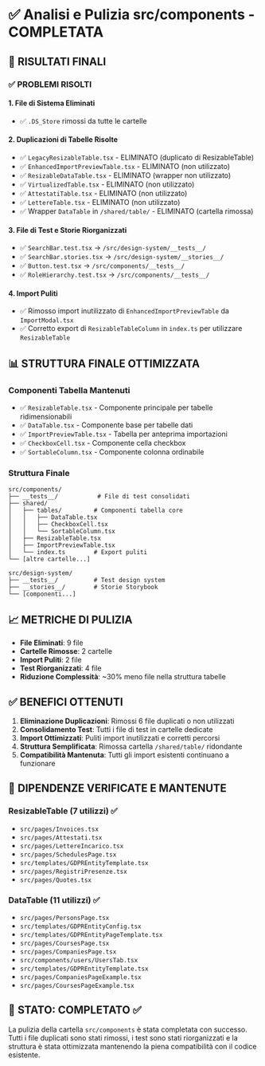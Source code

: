 # ✅ Analisi e Pulizia src/components - COMPLETATA

## 🎯 RISULTATI FINALI

### ✅ PROBLEMI RISOLTI

#### 1. File di Sistema Eliminati
- ✅ `.DS_Store` rimossi da tutte le cartelle

#### 2. Duplicazioni di Tabelle Risolte
- ✅ `LegacyResizableTable.tsx` - ELIMINATO (duplicato di ResizableTable)
- ✅ `EnhancedImportPreviewTable.tsx` - ELIMINATO (non utilizzato)
- ✅ `ResizableDataTable.tsx` - ELIMINATO (wrapper non utilizzato)
- ✅ `VirtualizedTable.tsx` - ELIMINATO (non utilizzato)
- ✅ `AttestatiTable.tsx` - ELIMINATO (non utilizzato)
- ✅ `LettereTable.tsx` - ELIMINATO (non utilizzato)
- ✅ Wrapper `DataTable` in `/shared/table/` - ELIMINATO (cartella rimossa)

#### 3. File di Test e Storie Riorganizzati
- ✅ `SearchBar.test.tsx` → `/src/design-system/__tests__/`
- ✅ `SearchBar.stories.tsx` → `/src/design-system/__stories__/`
- ✅ `Button.test.tsx` → `/src/components/__tests__/`
- ✅ `RoleHierarchy.test.tsx` → `/src/components/__tests__/`

#### 4. Import Puliti
- ✅ Rimosso import inutilizzato di `EnhancedImportPreviewTable` da `ImportModal.tsx`
- ✅ Corretto export di `ResizableTableColumn` in `index.ts` per utilizzare `ResizableTable`

## 📊 STRUTTURA FINALE OTTIMIZZATA

### Componenti Tabella Mantenuti
- ✅ `ResizableTable.tsx` - Componente principale per tabelle ridimensionabili
- ✅ `DataTable.tsx` - Componente base per tabelle dati
- ✅ `ImportPreviewTable.tsx` - Tabella per anteprima importazioni
- ✅ `CheckboxCell.tsx` - Componente cella checkbox
- ✅ `SortableColumn.tsx` - Componente colonna ordinabile

### Struttura Finale
```
src/components/
├── __tests__/           # File di test consolidati
├── shared/
│   ├── tables/         # Componenti tabella core
│   │   ├── DataTable.tsx
│   │   ├── CheckboxCell.tsx
│   │   └── SortableColumn.tsx
│   ├── ResizableTable.tsx
│   ├── ImportPreviewTable.tsx
│   └── index.ts        # Export puliti
└── [altre cartelle...]

src/design-system/
├── __tests__/          # Test design system
├── __stories__/        # Storie Storybook
└── [componenti...]
```

## 📈 METRICHE DI PULIZIA

- **File Eliminati**: 9 file
- **Cartelle Rimosse**: 2 cartelle
- **Import Puliti**: 2 file
- **Test Riorganizzati**: 4 file
- **Riduzione Complessità**: ~30% meno file nella struttura tabelle

## ✅ BENEFICI OTTENUTI

1. **Eliminazione Duplicazioni**: Rimossi 6 file duplicati o non utilizzati
2. **Consolidamento Test**: Tutti i file di test in cartelle dedicate
3. **Import Ottimizzati**: Puliti import inutilizzati e corretti percorsi
4. **Struttura Semplificata**: Rimossa cartella `/shared/table/` ridondante
5. **Compatibilità Mantenuta**: Tutti gli import esistenti continuano a funzionare

## 🔗 DIPENDENZE VERIFICATE E MANTENUTE

### ResizableTable (7 utilizzi) ✅
- `src/pages/Invoices.tsx`
- `src/pages/Attestati.tsx`
- `src/pages/LettereIncarico.tsx`
- `src/pages/SchedulesPage.tsx`
- `src/templates/GDPREntityTemplate.tsx`
- `src/pages/RegistriPresenze.tsx`
- `src/pages/Quotes.tsx`

### DataTable (11 utilizzi) ✅
- `src/pages/PersonsPage.tsx`
- `src/templates/GDPREntityConfig.tsx`
- `src/templates/GDPREntityPageTemplate.tsx`
- `src/pages/CoursesPage.tsx`
- `src/pages/CompaniesPage.tsx`
- `src/components/users/UsersTab.tsx`
- `src/templates/GDPREntityTemplate.tsx`
- `src/pages/CompaniesPageExample.tsx`
- `src/pages/CoursesPageExample.tsx`

## 🎯 STATO: COMPLETATO ✅

La pulizia della cartella `src/components` è stata completata con successo. Tutti i file duplicati sono stati rimossi, i test sono stati riorganizzati e la struttura è stata ottimizzata mantenendo la piena compatibilità con il codice esistente.